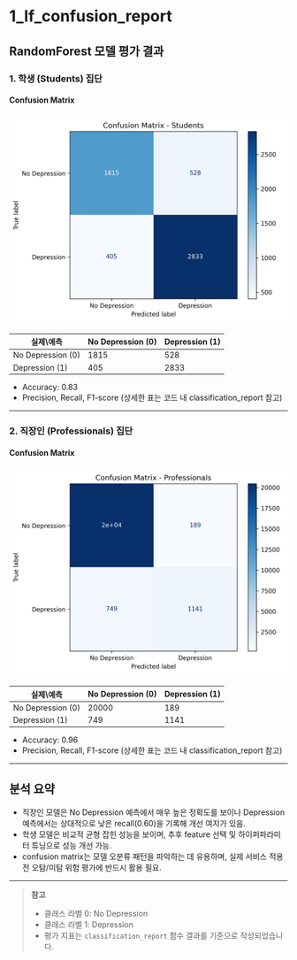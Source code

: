 # 1_lf_confusion_report

## RandomForest 모델 평가 결과

### 1. 학생 (Students) 집단

#### Confusion Matrix
![Confusion Matrix - Students](./1.modeling/cm_students.png)

| 실제\예측       | No Depression (0) | Depression (1) |
|-----------------|-------------------|----------------|
| No Depression (0) | 1815              | 528            |
| Depression (1)    | 405               | 2833           |

- Accuracy: 0.83
- Precision, Recall, F1-score (상세한 표는 코드 내 classification_report 참고)

---

### 2. 직장인 (Professionals) 집단

#### Confusion Matrix
![Confusion Matrix - Professionals](./1.modeling/cm_professionals.png)

| 실제\예측       | No Depression (0) | Depression (1) |
|-----------------|-------------------|----------------|
| No Depression (0) | 20000             | 189            |
| Depression (1)    | 749               | 1141           |

- Accuracy: 0.96
- Precision, Recall, F1-score (상세한 표는 코드 내 classification_report 참고)

---

## 분석 요약

- 직장인 모델은 No Depression 예측에서 매우 높은 정확도를 보이나 Depression 예측에서는 상대적으로 낮은 recall(0.60)을 기록해 개선 여지가 있음.
- 학생 모델은 비교적 균형 잡힌 성능을 보이며, 추후 feature 선택 및 하이퍼파라미터 튜닝으로 성능 개선 가능.
- confusion matrix는 모델 오분류 패턴을 파악하는 데 유용하며, 실제 서비스 적용 전 오탐/미탐 위험 평가에 반드시 활용 필요.

---

> **참고**  
> - 클래스 라벨 0: No Depression  
> - 클래스 라벨 1: Depression  
> - 평가 지표는 `classification_report` 함수 결과를 기준으로 작성되었습니다.
